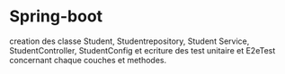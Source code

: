# Spring-boot
creation des classe Student, Studentrepository, Student Service, StudentController, StudentConfig et ecriture des test unitaire et E2eTest concernant chaque couches et methodes. 
